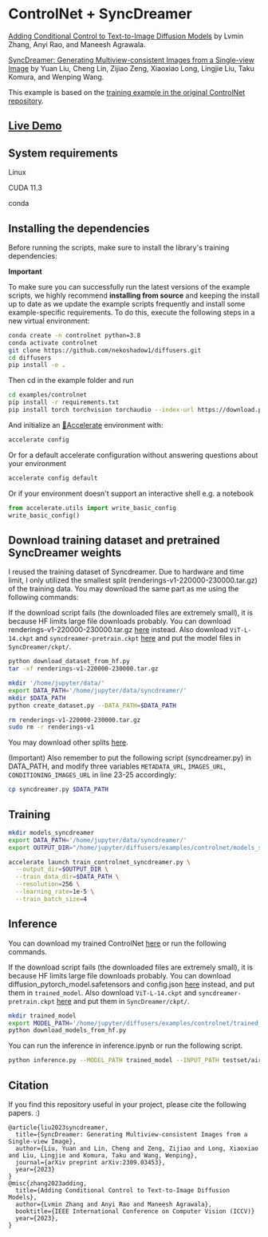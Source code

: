 # ControlNet + SyncDreamer

[Adding Conditional Control to Text-to-Image Diffusion Models](https://arxiv.org/abs/2302.05543) by Lvmin Zhang, Anyi Rao, and Maneesh Agrawala.

[SyncDreamer: Generating Multiview-consistent Images from a Single-view Image](https://arxiv.org/abs/2309.03453) by Yuan Liu, Cheng Lin, Zijiao Zeng, Xiaoxiao Long, Lingjie Liu, Taku Komura, and Wenping Wang.

This example is based on the [training example in the original ControlNet repository](https://github.com/lllyasviel/ControlNet/blob/main/docs/train.md).


## [Live Demo](https://huggingface.co/spaces/jianfuzhang233/controlnet)

## System requirements

Linux

CUDA 11.3

conda

## Installing the dependencies

Before running the scripts, make sure to install the library's training dependencies:

**Important**

To make sure you can successfully run the latest versions of the example scripts, we highly recommend **installing from source** and keeping the install up to date as we update the example scripts frequently and install some example-specific requirements. To do this, execute the following steps in a new virtual environment:

```bash
conda create -n controlnet python=3.8
conda activate controlnet
git clone https://github.com/nekoshadow1/diffusers.git
cd diffusers
pip install -e .
```

Then cd in the example folder and run

```bash
cd examples/controlnet
pip install -r requirements.txt
pip install torch torchvision torchaudio --index-url https://download.pytorch.org/whl/cu113
```

And initialize an [🤗Accelerate](https://github.com/huggingface/accelerate/) environment with:

```bash
accelerate config
```

Or for a default accelerate configuration without answering questions about your environment

```bash
accelerate config default
```

Or if your environment doesn't support an interactive shell e.g. a notebook

```python
from accelerate.utils import write_basic_config
write_basic_config()
```

## Download training dataset and pretrained SyncDreamer weights

I reused the training dataset of Syncdreamer. Due to hardware and time limit, I only utilized the smallest split (renderings-v1-220000-230000.tar.gz) of the training data. You may download the same part as me using the following commands:

If the download script fails (the downloaded files are extremely small), it is because HF limits large file downloads probably. You can download renderings-v1-220000-230000.tar.gz [here](https://huggingface.co/datasets/jianfuzhang233/controlnet_syncdreamer/tree/main) instead.
Also download `ViT-L-14.ckpt` and `syncdreamer-pretrain.ckpt` [here](https://huggingface.co/datasets/jianfuzhang233/controlnet_syncdreamer/tree/main) and put the model files in `SyncDreamer/ckpt/`.

```bash
python download_dataset_from_hf.py
tar -xf renderings-v1-220000-230000.tar.gz

mkdir '/home/jupyter/data/'
export DATA_PATH='/home/jupyter/data/syncdreamer/'
mkdir $DATA_PATH
python create_dataset.py --DATA_PATH=$DATA_PATH

rm renderings-v1-220000-230000.tar.gz
sudo rm -r renderings-v1
```

You may download other splits [here](https://connecthkuhk-my.sharepoint.com/:f:/g/personal/yuanly_connect_hku_hk/EqrCp4rcFOFBuCatr88bkL0Bl3qKIEU1gSPS7TQ2KGb7Yg?e=eSESKA).

(Important) Also remember to put the following script (syncdreamer.py) in DATA_PATH, and modify three variables `METADATA_URL`, `IMAGES_URL`, `CONDITIONING_IMAGES_URL` in line 23-25 accordingly:

```bash
cp syncdreamer.py $DATA_PATH
```

## Training

```bash
mkdir models_syncdreamer
export DATA_PATH='/home/jupyter/data/syncdreamer/'
export OUTPUT_DIR="/home/jupyter/diffusers/examples/controlnet/models_syncdreamer"

accelerate launch train_controlnet_syncdreamer.py \
  --output_dir=$OUTPUT_DIR \
  --train_data_dir=$DATA_PATH \
  --resolution=256 \
  --learning_rate=1e-5 \
  --train_batch_size=4
```

## Inference

You can download my trained ControlNet [here](https://huggingface.co/jianfuzhang233/controlnet_syncdreamer/tree/main) or run the following commands.

If the download script fails (the downloaded files are extremely small), it is because HF limits large file downloads probably. You can download diffusion_pytorch_model.safetensors and config.json [here](https://huggingface.co/jianfuzhang233/controlnet_syncdreamer) instead, and put them in `trained_model`. Also download `ViT-L-14.ckpt` and `syncdreamer-pretrain.ckpt` [here](https://huggingface.co/datasets/jianfuzhang233/controlnet_syncdreamer/tree/main) and put them in `SyncDreamer/ckpt/`.

```bash
mkdir trained_model
export MODEL_PATH='/home/jupyter/diffusers/examples/controlnet/trained_model/'
python download_models_from_hf.py
```

You can run the inference in inference.ipynb or run the following script.

```bash
python inference.py --MODEL_PATH trained_model --INPUT_PATH testset/aircraft.png --AZIMUTH 90
```

## Citation
If you find this repository useful in your project, please cite the following papers. :)
```
@article{liu2023syncdreamer,
  title={SyncDreamer: Generating Multiview-consistent Images from a Single-view Image},
  author={Liu, Yuan and Lin, Cheng and Zeng, Zijiao and Long, Xiaoxiao and Liu, Lingjie and Komura, Taku and Wang, Wenping},
  journal={arXiv preprint arXiv:2309.03453},
  year={2023}
}
@misc{zhang2023adding,
  title={Adding Conditional Control to Text-to-Image Diffusion Models}, 
  author={Lvmin Zhang and Anyi Rao and Maneesh Agrawala},
  booktitle={IEEE International Conference on Computer Vision (ICCV)}
  year={2023},
}
```